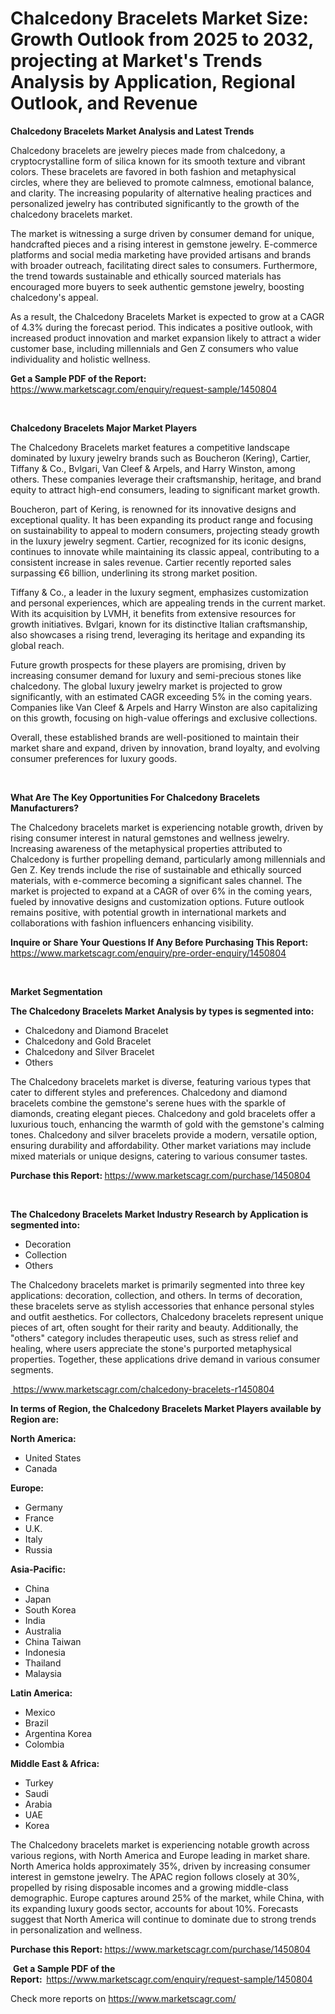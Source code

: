<p><h1>Chalcedony Bracelets Market Size: Growth Outlook from 2025 to 2032, projecting at Market's Trends Analysis by Application, Regional Outlook, and Revenue</h1></p><p><strong>Chalcedony Bracelets Market Analysis and Latest Trends</strong></p>
<p><p>Chalcedony bracelets are jewelry pieces made from chalcedony, a cryptocrystalline form of silica known for its smooth texture and vibrant colors. These bracelets are favored in both fashion and metaphysical circles, where they are believed to promote calmness, emotional balance, and clarity. The increasing popularity of alternative healing practices and personalized jewelry has contributed significantly to the growth of the chalcedony bracelets market.</p><p>The market is witnessing a surge driven by consumer demand for unique, handcrafted pieces and a rising interest in gemstone jewelry. E-commerce platforms and social media marketing have provided artisans and brands with broader outreach, facilitating direct sales to consumers. Furthermore, the trend towards sustainable and ethically sourced materials has encouraged more buyers to seek authentic gemstone jewelry, boosting chalcedony's appeal.</p><p>As a result, the Chalcedony Bracelets Market is expected to grow at a CAGR of 4.3% during the forecast period. This indicates a positive outlook, with increased product innovation and market expansion likely to attract a wider customer base, including millennials and Gen Z consumers who value individuality and holistic wellness.</p></p>
<p><strong>Get a Sample PDF of the Report:&nbsp;</strong> <a href="https://www.marketscagr.com/enquiry/request-sample/1450804?utm_campaign=2653&utm_medium=2&utm_source=Github&utm_content=ia&utm_term=05042025&utm_id=chalcedony-bracelets">https://www.marketscagr.com/enquiry/request-sample/1450804</a></p>
<p>&nbsp;</p>
<p><strong>Chalcedony Bracelets Major Market Players</strong></p>
<p><p>The Chalcedony Bracelets market features a competitive landscape dominated by luxury jewelry brands such as Boucheron (Kering), Cartier, Tiffany & Co., Bvlgari, Van Cleef & Arpels, and Harry Winston, among others. These companies leverage their craftsmanship, heritage, and brand equity to attract high-end consumers, leading to significant market growth.</p><p>Boucheron, part of Kering, is renowned for its innovative designs and exceptional quality. It has been expanding its product range and focusing on sustainability to appeal to modern consumers, projecting steady growth in the luxury jewelry segment. Cartier, recognized for its iconic designs, continues to innovate while maintaining its classic appeal, contributing to a consistent increase in sales revenue. Cartier recently reported sales surpassing €6 billion, underlining its strong market position.</p><p>Tiffany & Co., a leader in the luxury segment, emphasizes customization and personal experiences, which are appealing trends in the current market. With its acquisition by LVMH, it benefits from extensive resources for growth initiatives. Bvlgari, known for its distinctive Italian craftsmanship, also showcases a rising trend, leveraging its heritage and expanding its global reach.</p><p>Future growth prospects for these players are promising, driven by increasing consumer demand for luxury and semi-precious stones like chalcedony. The global luxury jewelry market is projected to grow significantly, with an estimated CAGR exceeding 5% in the coming years. Companies like Van Cleef & Arpels and Harry Winston are also capitalizing on this growth, focusing on high-value offerings and exclusive collections.</p><p>Overall, these established brands are well-positioned to maintain their market share and expand, driven by innovation, brand loyalty, and evolving consumer preferences for luxury goods.</p></p>
<p>&nbsp;</p>
<p><strong>What Are The Key Opportunities For Chalcedony Bracelets Manufacturers?</strong></p>
<p><p>The Chalcedony bracelets market is experiencing notable growth, driven by rising consumer interest in natural gemstones and wellness jewelry. Increasing awareness of the metaphysical properties attributed to Chalcedony is further propelling demand, particularly among millennials and Gen Z. Key trends include the rise of sustainable and ethically sourced materials, with e-commerce becoming a significant sales channel. The market is projected to expand at a CAGR of over 6% in the coming years, fueled by innovative designs and customization options. Future outlook remains positive, with potential growth in international markets and collaborations with fashion influencers enhancing visibility.</p></p>
<p><strong>Inquire or Share Your Questions If Any Before Purchasing This Report:</strong> <a href="https://www.marketscagr.com/enquiry/pre-order-enquiry/1450804?utm_campaign=2653&utm_medium=2&utm_source=Github&utm_content=ia&utm_term=05042025&utm_id=chalcedony-bracelets">https://www.marketscagr.com/enquiry/pre-order-enquiry/1450804</a></p>
<p>&nbsp;</p>
<p><strong>Market Segmentation</strong></p>
<p><strong>The Chalcedony Bracelets Market Analysis by types is segmented into:</strong></p>
<p><ul><li>Chalcedony and Diamond Bracelet</li><li>Chalcedony and Gold Bracelet</li><li>Chalcedony and Silver Bracelet</li><li>Others</li></ul></p>
<p><p>The Chalcedony bracelets market is diverse, featuring various types that cater to different styles and preferences. Chalcedony and diamond bracelets combine the gemstone's serene hues with the sparkle of diamonds, creating elegant pieces. Chalcedony and gold bracelets offer a luxurious touch, enhancing the warmth of gold with the gemstone's calming tones. Chalcedony and silver bracelets provide a modern, versatile option, ensuring durability and affordability. Other market variations may include mixed materials or unique designs, catering to various consumer tastes.</p></p>
<p><strong>Purchase this Report:&nbsp;</strong><a href="https://www.marketscagr.com/purchase/1450804?utm_campaign=2653&utm_medium=2&utm_source=Github&utm_content=ia&utm_term=05042025&utm_id=chalcedony-bracelets">https://www.marketscagr.com/purchase/1450804</a></p>
<p>&nbsp;</p>
<p><strong>The Chalcedony Bracelets Market Industry Research by Application is segmented into:</strong></p>
<p><ul><li>Decoration</li><li>Collection</li><li>Others</li></ul></p>
<p><p>The Chalcedony bracelets market is primarily segmented into three key applications: decoration, collection, and others. In terms of decoration, these bracelets serve as stylish accessories that enhance personal styles and outfit aesthetics. For collectors, Chalcedony bracelets represent unique pieces of art, often sought for their rarity and beauty. Additionally, the "others" category includes therapeutic uses, such as stress relief and healing, where users appreciate the stone's purported metaphysical properties. Together, these applications drive demand in various consumer segments.</p></p>
<p><a href="https://www.marketscagr.com/chalcedony-bracelets-r1450804?utm_campaign=2653&utm_medium=2&utm_source=Github&utm_content=ia&utm_term=05042025&utm_id=chalcedony-bracelets">&nbsp;https://www.marketscagr.com/chalcedony-bracelets-r1450804</a></p>
<p><strong>In terms of Region, the Chalcedony Bracelets Market Players available by Region are:</strong></p>
<p>
    <p> <strong> North America: </strong>
        <ul>
            <li>United States</li>
            <li>Canada</li>
        </ul>
        </p> 
    <p> <strong> Europe: </strong>
        <ul>
            <li>Germany</li>
            <li>France</li>
            <li>U.K.</li>
            <li>Italy</li>
            <li>Russia</li>
        </ul>
        </p> 
    <p> <strong> Asia-Pacific: </strong>
        <ul>
            <li>China</li>
            <li>Japan</li>
            <li>South Korea</li>
            <li>India</li>
            <li>Australia</li>
            <li>China Taiwan</li>
            <li>Indonesia</li>
            <li>Thailand</li>
            <li>Malaysia</li>
        </ul>
        </p> 
    <p> <strong> Latin America: </strong>
        <ul>
            <li>Mexico</li>
            <li>Brazil</li>
            <li>Argentina Korea</li>
            <li>Colombia</li>
        </ul>
        </p> 
    <p> <strong> Middle East & Africa: </strong>
        <ul>
            <li>Turkey</li>
            <li>Saudi</li>
            <li>Arabia</li>
            <li>UAE</li>
            <li>Korea</li>
        </ul>
    </p>
    </p>
<p><p>The Chalcedony bracelets market is experiencing notable growth across various regions, with North America and Europe leading in market share. North America holds approximately 35%, driven by increasing consumer interest in gemstone jewelry. The APAC region follows closely at 30%, propelled by rising disposable incomes and a growing middle-class demographic. Europe captures around 25% of the market, while China, with its expanding luxury goods sector, accounts for about 10%. Forecasts suggest that North America will continue to dominate due to strong trends in personalization and wellness.</p></p>
<p><strong>Purchase this Report: </strong><a href="https://www.marketscagr.com/purchase/1450804?utm_campaign=2653&utm_medium=2&utm_source=Github&utm_content=ia&utm_term=05042025&utm_id=chalcedony-bracelets">https://www.marketscagr.com/purchase/1450804</a></p>
<p>&nbsp;<strong>Get a Sample PDF of the Report:&nbsp;&nbsp;</strong><a href="https://www.marketscagr.com/enquiry/request-sample/1450804?utm_campaign=2653&utm_medium=2&utm_source=Github&utm_content=ia&utm_term=05042025&utm_id=chalcedony-bracelets">https://www.marketscagr.com/enquiry/request-sample/1450804</a></p>
<p><strong></strong></p>
<p>Check more reports on <a href="https://www.marketscagr.com/?utm_campaign=2653&utm_medium=2&utm_source=Github&utm_content=ia&utm_term=05042025&utm_id=chalcedony-bracelets">https://www.marketscagr.com/</a></p>